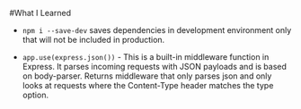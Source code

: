 #What I Learned
- `npm i --save-dev` saves dependencies in development environment only that will not be included in production.

- `app.use(express.json())` - This is a built-in middleware function in Express. It parses incoming requests with JSON payloads and is based on body-parser. Returns middleware that only parses json and only looks at requests where the Content-Type header matches the type option.